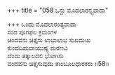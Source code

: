 +++
title = "058 ಒನ್ದು ಮೊದಲಾರನ್ತ್ಯವಾದಾ"

+++
ಒಂದು ಮೊದಲಾರಂತ್ಯವಾದಾ  
ಸಂದ ಪೂಗಫಲ ಕ್ರಮಂಗಳ   
ಚಂದವನು ಚಿತ್ತೈಸು ಲಾಭಾಲಾಭ ಸುಖದುಃಖ   
ಕುಂದದಿಹುದಾಯುಷ್ಯ ಮರಣವಿ   
ದೆಂದು ತತ್ಕಾಲದಲಿ ಭೋಗಿಸು   
ವಂದವನು ಚಿತ್ತೈಸುವುದು ತಾಂಬೂಲಧಾರಕರು    ॥58॥